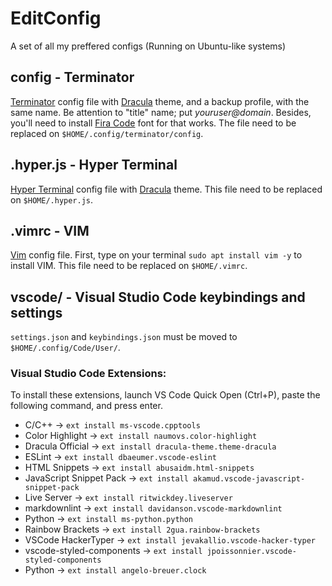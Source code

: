 # EditConfig
A set of all my preffered configs (Running on Ubuntu-like systems)

## config - Terminator
[Terminator](https://gnometerminator.blogspot.com/p/introduction.html) config file with [Dracula](https://draculatheme.com) theme, and a backup profile, with the same name. Be attention to "title" name; put *youruser@domain*. Besides, you'll need to install [Fira Code](https://github.com/tonsky/FiraCode) font for that works.
The file need to be replaced on `$HOME/.config/terminator/config`.

## .hyper.js - Hyper Terminal
[Hyper Terminal](https://hyper.is/) config file with [Dracula](https://draculatheme.com/hyper) theme. This file need to be replaced on `$HOME/.hyper.js`.

## .vimrc - VIM
[Vim](https://www.vim.org/) config file. First, type on your terminal `sudo apt install vim -y` to install VIM. This file need to be replaced on `$HOME/.vimrc`.

## vscode/ - Visual Studio Code keybindings and settings
`settings.json` and `keybindings.json` must be moved to `$HOME/.config/Code/User/`.

### Visual Studio Code Extensions:
To install these extensions, launch VS Code Quick Open (Ctrl+P), paste the following command, and press enter.
- C/C++ &rarr; `ext install ms-vscode.cpptools`
- Color Highlight &rarr; `ext install naumovs.color-highlight`
- Dracula Official &rarr; `ext install dracula-theme.theme-dracula`
- ESLint &rarr; `ext install dbaeumer.vscode-eslint`
- HTML Snippets &rarr; `ext install abusaidm.html-snippets`
- JavaScript Snippet Pack &rarr; `ext install akamud.vscode-javascript-snippet-pack`
- Live Server &rarr; `ext install ritwickdey.liveserver`
- markdownlint &rarr; `ext install davidanson.vscode-markdownlint`
- Python &rarr; `ext install ms-python.python`
- Rainbow Brackets &rarr; `ext install 2gua.rainbow-brackets`
- VSCode HackerTyper &rarr; `ext install jevakallio.vscode-hacker-typer`
- vscode-styled-components &rarr; `ext install jpoissonnier.vscode-styled-components`
- Python &rarr; `ext install angelo-breuer.clock`
